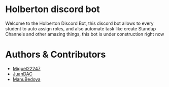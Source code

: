 # Holberton discord bot
Welcome to the Holberton Discord Bot, this discord bot allows to every student to auto assign roles, and also automate task like create Standup Channels and other amazing things, this bot is under construction right now

# Authors & Contributors
- [Miguel22247](https://github.com/Miguel22247)
- [JuanDAC](https://github.com/JuanDAC)
- [ManuBedoya](https://github.com/ManuBedoya)
